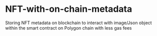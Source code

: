 # NFT-with-on-chain-metadata

Storing NFT metadata on blockchain to interact with image/Json object within the smart contract on Polygon chain with less gas fees

